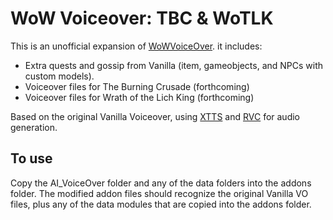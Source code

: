 # WoW Voiceover: TBC & WoTLK

This is an unofficial expansion of [WoWVoiceOver](https://github.com/mrthinger/wow-voiceover). it includes:

- Extra quests and gossip from Vanilla (item, gameobjects, and NPCs with custom models).
- Voiceover files for The Burning Crusade (forthcoming)
- Voiceover files for Wrath of the Lich King (forthcoming)

Based on the original Vanilla Voiceover, using [XTTS](https://huggingface.co/coqui/XTTS-v2) and [RVC](https://github.com/RVC-Project/Retrieval-based-Voice-Conversion-WebUI) for audio generation.   

## To use

Copy the AI_VoiceOver folder and any of the data folders into the addons folder. The modified addon files should recognize the original Vanilla VO files, plus any of the data modules that are copied into the addons folder. 